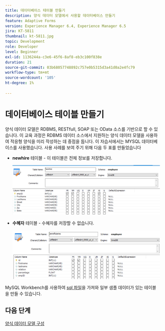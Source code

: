 ```yaml
---
title: 데이터베이스 테이블 만들기
description: 양식 데이터 모델에서 사용할 데이터베이스 만들기
feature: Adaptive Forms
version: Experience Manager 6.4, Experience Manager 6.5
jira: KT-5811
thumbnail: kt-5811.jpg
topic: Development
role: Developer
level: Beginner
exl-id: 1136244a-c3e6-45f6-8af8-eb3c100f838e
duration: 21
source-git-commit: 03b68057748892c757e0b5315d3a41d0a2e4fc79
workflow-type: tm+mt
source-wordcount: '105'
ht-degree: 1%

---
```


# 데이터베이스 테이블 만들기

양식 데이터 모델은 RDBMS, RESTfull, SOAP 또는 OData 소스를 기반으로 할 수 있습니다. 이 교육 과정은 RDBMS 데이터 소스에서 지원하는 양식 데이터 모델을 사용하여 적응형 양식을 미리 작성하는 데 중점을 둡니다. 이 자습서에서는 MYSQL 데이터베이스를 사용했습니다. 사용 사례를 보여 주기 위해 다음 두 표를 만들었습니다

* **newhire** 테이블 - 이 테이블은 전체 정보를 저장합니다.

  ![전체](assets/newhire-table.png)


* **수혜자** 테이블 - 수혜자를 저장할 수 없습니다.

  ![수혜자](assets/beneficiaries-table.png)

MySQL Workbench를 사용하여 [sql 파일](assets/db-schema.sql)을 가져와 일부 샘플 데이터가 있는 테이블을 만들 수 있습니다.

## 다음 단계

[양식 데이터 모델 구성](./configuring-form-data-model.md)
